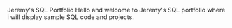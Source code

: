 Jeremy's  SQL Portfolio
Hello and welcome to Jeremy's SQL portfolio where i will display sample SQL code and projects.
